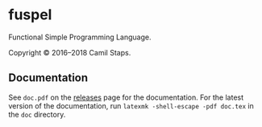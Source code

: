 # fuspel

Functional Simple Programming Language.

Copyright &copy; 2016&ndash;2018 Camil Staps.

## Documentation

See `doc.pdf` on the [releases][] page for the documentation.
For the latest version of the documentation, run
`latexmk -shell-escape -pdf doc.tex` in the `doc` directory.

[releases]: https://github.com/camilstaps/fuspel/releases
